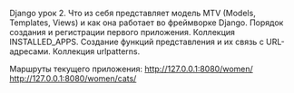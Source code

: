 Django урок 2. Что из себя представляет модель MTV (Models, Templates, Views) и как она работает во фреймворке Django. Порядок создания и регистрации первого приложения. Коллекция INSTALLED_APPS. Создание функций представления и их связь с URL-адресами. Коллекция urlpatterns. 


Маршруты текущего приложения:
http://127.0.0.1:8080/women/
http://127.0.0.1:8080/women/cats/